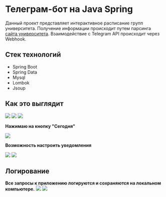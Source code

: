 # Телеграм-бот на Java Spring
Данный проект представляет интерактивное расписание групп университета. Получение информации происходит путем парсинга [сайта университета](https://www.miit.ru/timetable). Взаимодействие с Telegram API происходит через Webhook.

## Стек технологий
- Spring Boot
- Spring Data
- Mysql
- Lombok
- Jsoup
## Как это выглядит
![](readmesrc/Screenshot_8.png)
![](readmesrc/Screenshot_1.png)
![](readmesrc/Screenshot_2.png)

**Нажимаю на кнопку "Сегодня"**

![](readmesrc/Screenshot_3.png)

**Возможность настроить уведомления**

![](readmesrc/Screenshot_4.png)
![](readmesrc/Screenshot_5.png)

## Логирование
**Все запросы к приложению логируются и сохраняются на локальном компьютере.**
![](readmesrc/Screenshot_6.png)
![](readmesrc/Screenshot_7.png)